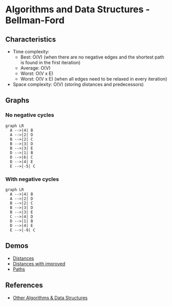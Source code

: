 # Algorithms and Data Structures - Bellman-Ford


## Characteristics
- Time complexity:
  - Best: O(V) (when there are no negative edges and the shortest path is found in the first iteration)
  - Average: O(V)
  - Worst: O(V x E)
  - Worst: O(V x E) (when all edges need to be relaxed in every iteration)
- Space complexity: O(V) (storing distances and predecessors)


## Graphs

### No negative cycles

```mermaid
graph LR
  A -->|4| B
  A -->|2| D
  B -->|2| C
  B -->|3| D
  B -->|3| E
  D -->|1| B
  D -->|6| C
  D -->|4| E
  E -->|-5| C
```

### With negative cycles

```mermaid
graph LR
  A -->|4| B
  A -->|2| D
  B -->|2| C
  B -->|3| D
  B -->|3| E
  C -->|4| D
  D -->|1| B
  D -->|4| E
  E -->|-9| C
```

## Demos

- [Distances](./src/distances.py)
- [Distances with improved](./src/distances_improved.py)
- [Paths](./src/paths.py)


## References
- [Other Algorithms & Data Structures](https://github.com/NelsonBN/algorithms-data-structures)
